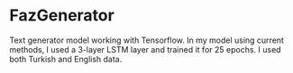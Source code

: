 # FazGenerator
Text generator model working with Tensorflow.
In my model using current methods, I used a 3-layer LSTM layer and trained it for 25 epochs. I used both Turkish and English data. 
